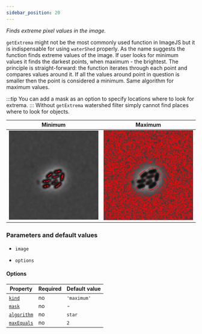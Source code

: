 ```yaml
---
sidebar_position: 20
---
```


_Finds extreme pixel values in the image._

`getExtrema` might not be the most commonly used function in ImageJS but it is indispensable for using `waterShed` properly.
As the name suggests the function finds extreme values of the image. If user looks for minimum values it finds the darkest points, when maximum - the brightest.
The principle is straight-forward: the function iterates through each point and compares values around it. If all the values around point in question is smaller then the point is considered a minimum. Same algorithm for maximum values.

:::tip
You can add a mask as an option to specify locations where to look for extrema.
:::
Without `getExtrema` watershed filter simply cannot find places where to look for objects.

| Minimum                                                            | Maximum                                                            |
| ------------------------------------------------------------------ | ------------------------------------------------------------------ |
| ![Minimum](./images/extremaOutput/CellsOutputcrossMinISODATA5.jpg) | ![Maximum](./images/extremaOutput/CellsOutputcrossMaxISODATA5.jpg) |

### Parameters and default values

- `image`

- `options`

#### Options

| Property         | Required | Default value |
| ---------------- | -------- | ------------- |
| [`kind`](#)      | no       | `'maximum'`   |
| [`mask`](#)      | no       | -             |
| [`algorithm`](#) | no       | `star`        |
| [`maxEquals`](#) | no       | `2`           |
